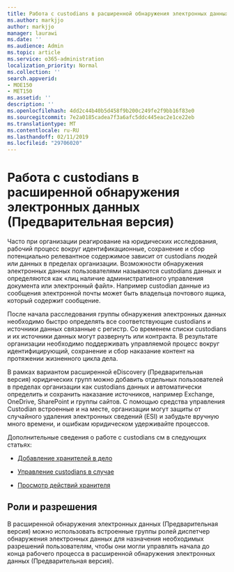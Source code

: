 ```yaml
---
title: Работа с custodians в расширенной обнаружения электронных данных (Предварительная версия)
ms.author: markjjo
author: markjjo
manager: laurawi
ms.date: ''
ms.audience: Admin
ms.topic: article
ms.service: o365-administration
localization_priority: Normal
ms.collection: ''
search.appverid:
- MOE150
- MET150
ms.assetid: ''
description: ''
ms.openlocfilehash: 4dd2c44b40b5d458f9b200c249fe2f9bb16f83e0
ms.sourcegitcommit: 7e2a0185cadea7f3a6afc5ddc445eac2e1ce22eb
ms.translationtype: MT
ms.contentlocale: ru-RU
ms.lasthandoff: 02/11/2019
ms.locfileid: "29706020"
---
```

# <a name="work-with-custodians-in-advanced-ediscovery-preview"></a>Работа с custodians в расширенной обнаружения электронных данных (Предварительная версия)

Часто при организации реагирование на юридических исследования, рабочий процесс вокруг идентификационные, сохранение и сбор потенциально релевантное содержимое зависит от custodians людей или данных в пределах организации. Возможности обнаружения электронных данных пользователями называются custodians данных и определяются как «лиц наличие административного управления документа или электронный файл». Например custodian данные из сообщения электронной почты может быть владельца почтового ящика, который содержит сообщение.  

После начала расследования группы обнаружения электронных данных необходимо быстро определять все соответствующие custodians и источники данных связанные с регистр. Со временем списки custodians и их источники данных могут развернуть или контракта. В результате организации необходимо поддерживать управляемой процесс вокруг идентифицирующий, сохранение и сбор наказание контент на протяжении жизненного цикла дела.

В рамках вариантом расширенной eDiscovery (Предварительная версия) юридических групп можно добавить отдельных пользователей в пределах организации как custodians данных и автоматически определить и сохранить наказание источников, например Exchange, OneDrive, SharePoint и группы сайтов. С помощью средства управления Custodian встроенные и на месте, организации могут защиты от случайного удаления электронных сведений (ESI) и забудьте вручную много времени, и ошибкам юридическом удерживайте процессов. 

Дополнительные сведения о работе с custodians см в следующих статьях: 

- [Добавление хранителей в дело](add-custodians-to-case.md)

- [Управление custodians в случае](manage-new-custodians.md)

- [Просмотр действий хранителя](view-custodian-activity.md)

## <a name="roles-and-permissions"></a>Роли и разрешения

В расширенной обнаружения электронных данных (Предварительная версия) можно использовать встроенные группы ролей диспетчер обнаружения электронных данных для назначения необходимых разрешений пользователям, чтобы они могли управлять начала до конца рабочего процесса в расширенной обнаружения электронных данных (Предварительная версия).
